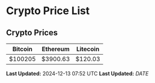 # Crypto Price List

## Crypto Prices
| Bitcoin | Ethereum | Litecoin |
| ------- | -------- | -------- |
| $100205 | $3900.63 | $120.03 |
**Last Updated:** 2024-12-13 07:52 UTC
**Last Updated:** $DATE$
